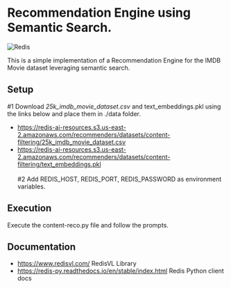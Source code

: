 # Recommendation Engine using Semantic Search.

![Redis](https://redis.io/wp-content/uploads/2024/04/Logotype.svg?auto=webp&quality=85,75&width=120)

This is a simple implementation of a Recommendation Engine for the IMDB Movie dataset leveraging semantic search.<br>

## Setup
#1
Download <i>25k_imdb_movie_dataset.csv</i> and text_embeddings.pkl using the links below and place them in ./data folder.<br>
- https://redis-ai-resources.s3.us-east-2.amazonaws.com/recommenders/datasets/content-filtering/25k_imdb_movie_dataset.csv<br>
- https://redis-ai-resources.s3.us-east-2.amazonaws.com/recommenders/datasets/content-filtering/text_embeddings.pkl<br><br>
#2
Add REDIS_HOST, REDIS_PORT, REDIS_PASSWORD as environment variables.<br>

## Execution
Execute the content-reco.py file and follow the prompts.

## Documentation

- https://www.redisvl.com/ RedisVL Library
- https://redis-py.readthedocs.io/en/stable/index.html Redis Python client docs